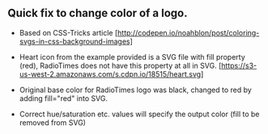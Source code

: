 Quick fix to change color of a logo.
------------------------------------

* Based on CSS-Tricks article
[http://codepen.io/noahblon/post/coloring-svgs-in-css-background-images]

* Heart icon from the example provided is a SVG file with fill property (red), RadioTimes does not have this property at all in SVG. [https://s3-us-west-2.amazonaws.com/s.cdpn.io/18515/heart.svg]

* Original base color for RadioTimes logo was black, changed to red by adding fill="red" into SVG.

* Correct hue/saturation etc. values will specify the output color (fill to be removed from SVG)



